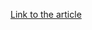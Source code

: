 [Link to the article](https://thedfirreport.com/2023/09/25/from-screenconnect-to-hive-ransomware-in-61-hours/)

